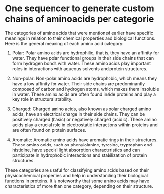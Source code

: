 # One sequencer to generate custom chains of aminoacids per categorie

The categories of amino acids that were mentioned earlier have specific meanings in relation to their chemical properties and biological functions.   
 Here is the general meaning of each amino acid category:  

1. Polar: Polar amino acids are hydrophilic, that is, they have an affinity for water. They have polar functional groups in their side chains that can form hydrogen bonds with water. These amino acids play important roles in interactions with aqueous solvents and protein structures.

2. Non-polar: Non-polar amino acids are hydrophobic, which means they have a low affinity for water. Their side chains are predominantly composed of carbon and hydrogen atoms, which makes them insoluble in water. These amino acids are often found inside proteins and play a key role in structural stability.

3. Charged: Charged amino acids, also known as polar charged amino acids, have an electrical charge in their side chains. They can be positively charged (basic) or negatively charged (acidic). These amino acids play a crucial role in electrostatic interactions within proteins and are often found on protein surfaces.

4. Aromatic: Aromatic amino acids have aromatic rings in their structures. These amino acids, such as phenylalanine, tyrosine, tryptophan and histidine, have special light absorption characteristics and can participate in hydrophobic interactions and stabilization of protein structures.

These categories are useful for classifying amino acids based on their physicochemical properties and help in understanding their biological functions in proteins. It is noteworthy that some amino acids may have characteristics of more than one category, depending on their structure.

